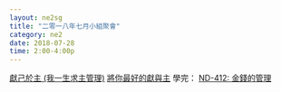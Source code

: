 ```yaml
---
layout: ne2sg
title: "二零一八年七月小組聚會"
category: ne2
date: 2018-07-28
time: 2:00-4:00p
---
```

<span>[獻己於主 (我一生求主管理)](http://www.youtube.com/watch?v=nJnwpjwsjhg)</span>
<span>[將你最好的獻與主](http://www.youtube.com/watch?v=rlpkqJj8Fn8)</span>
<span>學完： [ND-412: 金錢的管理](/ne2/newman.html)</span>
